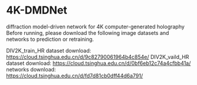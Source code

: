 # 4K-DMDNet
diffraction model-driven network for 4K computer-generated holography
Before running, please download the following image datasets and networks to prediction or retraining.


DIV2K_train_HR dataset download: https://cloud.tsinghua.edu.cn/d/9c82790061964b4c854e/
DIV2K_vaild_HR dataset download: https://cloud.tsinghua.edu.cn/d/0bf6eb12c74a4cfbb41a/
networks download: https://cloud.tsinghua.edu.cn/d/fd7d81cb0dff44d6a791/
